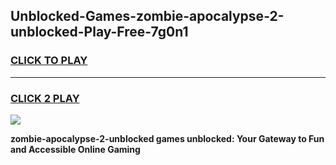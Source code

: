 
## Unblocked-Games-zombie-apocalypse-2-unblocked-Play-Free-7g0n1
<h3>
<a href="https://premium76.site?title=zombie-apocalypse-2-unblocked&ref=20M">CLICK TO PLAY</a></h3>
<hr>

<h3>
<a href="https://premium76.site?title=zombie-apocalypse-2-unblocked&ref=20M">CLICK 2 PLAY</a>
  
</h3>

<a href="https://premium76.site?title=zombie-apocalypse-2-unblocked&ref=19M"><img src="https://clearcache.store/games.png"></a>


**zombie-apocalypse-2-unblocked games unblocked: Your Gateway to Fun and Accessible Online Gaming**
